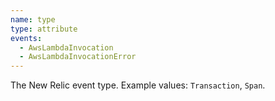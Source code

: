 ```yaml
---
name: type
type: attribute
events:
  - AwsLambdaInvocation
  - AwsLambdaInvocationError
---
```


The New Relic event type. Example values: `Transaction`, `Span`.